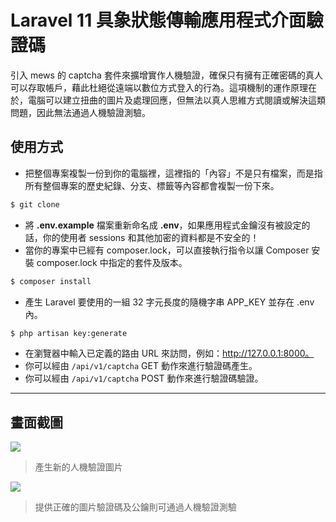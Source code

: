 # Laravel 11 具象狀態傳輸應用程式介面驗證碼

引入 mews 的 captcha 套件來擴增實作人機驗證，確保只有擁有正確密碼的真人可以存取帳戶，藉此杜絕從遠端以數位方式登入的行為。這項機制的運作原理在於，電腦可以建立扭曲的圖片及處理回應，但無法以真人思維方式閱讀或解決這類問題，因此無法通過人機驗證測驗。

## 使用方式
- 把整個專案複製一份到你的電腦裡，這裡指的「內容」不是只有檔案，而是指所有整個專案的歷史紀錄、分支、標籤等內容都會複製一份下來。
```sh
$ git clone
```
- 將 __.env.example__ 檔案重新命名成 __.env__，如果應用程式金鑰沒有被設定的話，你的使用者 sessions 和其他加密的資料都是不安全的！
- 當你的專案中已經有 composer.lock，可以直接執行指令以讓 Composer 安裝 composer.lock 中指定的套件及版本。
```sh
$ composer install
```
- 產生 Laravel 要使用的一組 32 字元長度的隨機字串 APP_KEY 並存在 .env 內。
```sh
$ php artisan key:generate
```
- 在瀏覽器中輸入已定義的路由 URL 來訪問，例如：http://127.0.0.1:8000。
- 你可以經由 `/api/v1/captcha` GET 動作來進行驗證碼產生。
- 你可以經由 `/api/v1/captcha` POST 動作來進行驗證碼驗證。

----

## 畫面截圖
![](https://i.imgur.com/DaG08l4.png)
> 產生新的人機驗證圖片

![](https://i.imgur.com/OlhEv7i.png)
> 提供正確的圖片驗證碼及公鑰則可通過人機驗證測驗
